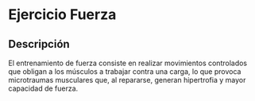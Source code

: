 # Ejercicio Fuerza

## Descripción
El entrenamiento de fuerza consiste en realizar movimientos controlados que obligan a los músculos a trabajar contra una carga, lo que provoca microtraumas musculares que, al repararse, generan hipertrofia y mayor capacidad de fuerza. 

